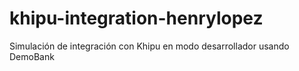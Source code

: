# khipu-integration-henrylopez
Simulación de integración con Khipu en modo desarrollador usando DemoBank
